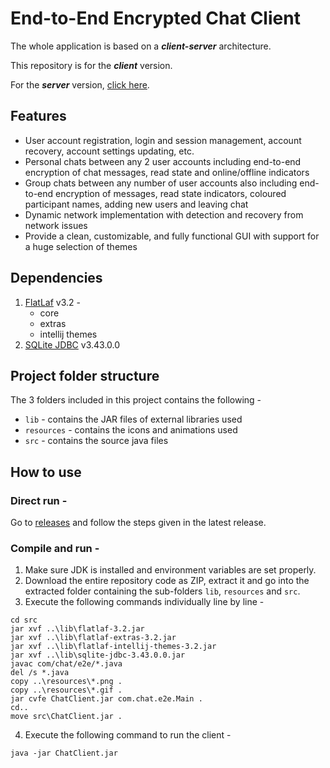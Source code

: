 # End-to-End Encrypted Chat Client
The whole application is based on a ***client-server*** architecture.

This repository is for the ***client*** version.

For the ***server*** version, [click here](https://github.com/SoubhikSen02/End-to-End_Encrypted_Chat_Server).

## Features
- User account registration, login and session management, account recovery, account settings updating, etc.
- Personal chats between any 2 user accounts including end-to-end encryption of chat messages, read state and online/offline indicators
- Group chats between any number of user accounts also including end-to-end encryption of messages, read state indicators, coloured participant names, adding new users and leaving chat
- Dynamic network implementation with detection and recovery from network issues
- Provide a clean, customizable, and fully functional GUI with support for a huge selection of themes

## Dependencies
1. [FlatLaf](https://github.com/JFormDesigner/FlatLaf) v3.2 -
   - core
   - extras
   - intellij themes
2. [SQLite JDBC](https://github.com/xerial/sqlite-jdbc) v3.43.0.0

## Project folder structure
The 3 folders included in this project contains the following -
- `lib` - contains the JAR files of external libraries used
- `resources` - contains the icons and animations used
- `src` - contains the source java files 

## How to use
### Direct run -
Go to [releases](https://github.com/SoubhikSen02/End-to-End_Encrypted_Chat_Client/releases) and follow the steps given in the latest release.
### Compile and run -
1. Make sure JDK is installed and environment variables are set properly.
2. Download the entire repository code as ZIP, extract it and go into the extracted folder containing the sub-folders `lib`, `resources` and `src`.
3. Execute the following commands individually line by line -
```
cd src
jar xvf ..\lib\flatlaf-3.2.jar
jar xvf ..\lib\flatlaf-extras-3.2.jar
jar xvf ..\lib\flatlaf-intellij-themes-3.2.jar
jar xvf ..\lib\sqlite-jdbc-3.43.0.0.jar
javac com/chat/e2e/*.java
del /s *.java
copy ..\resources\*.png .
copy ..\resources\*.gif .
jar cvfe ChatClient.jar com.chat.e2e.Main .
cd..
move src\ChatClient.jar .
```
4. Execute the following command to run the client -
```
java -jar ChatClient.jar
```
